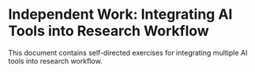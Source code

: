 # Independent Work: Integrating AI Tools into Research Workflow

This document contains self-directed exercises for integrating multiple AI tools into research workflow.